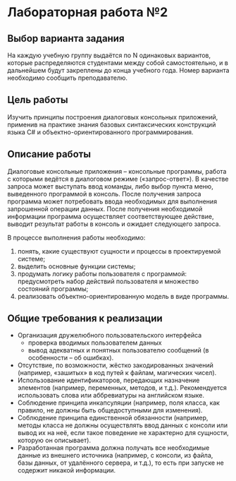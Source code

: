 # Лабораторная работа №2

## Выбор варианта задания
На каждую учебную группу выдаётся по N одинаковых вариантов, которые распределяются студентами между собой самостоятельно, и в дальнейшем будут закреплены до конца учебного года. Номер варианта необходимо сообщить преподавателю.

## Цель работы
Изучить принципы построения диалоговых консольных приложений, применив на практике знания базовых синтаксических конструкций языка C# и объектно-ориентированного программирования.

## Описание работы
Диалоговые консольные приложения – консольные программы, работа с которыми ведётся в диалоговом режиме («запрос-ответ»). В качестве запроса может выступать ввод команды, либо выбор пункта меню, выведенного программой в консоль. После получения запроса программа может потребовать ввода необходимых для выполнения запрошенной операции данных. После получения необходимой информации программа осуществляет соответствующее действие, выводит результат работы в консоль и ожидает следующего запроса.

В процессе выполнения работы необходимо:

1. понять, какие существуют сущности и процессы в проектируемой системе;
2. выделить основные функции системы;
3. продумать логику работы пользователя с программой: предусмотреть набор действий пользователя и множество состояний программы;
4. реализовать объектно-ориентированную модель в виде программы.

## Общие требования к реализации
- Организация дружелюбного пользовательского интерфейса
  - проверка вводимых пользователем данных
  - вывод адекватных и понятных пользователю сообщений (в особенности – об ошибках).
- Отсутствие, по возможности, жёстко закодированных значений (например, «зашитых» в код путей к файлам, магических чисел).
- Использование идентификаторов, передающих назначение элементов (например, переменных, методов, и т.д.). Рекомендуется использовать слова или аббревиатуры на английском языке.
- Соблюдение принципа инкапсуляции (например, поля класса, как правило, не должны быть общедоступными для изменения).
- Соблюдение принципа единственной обязанности (например, методы класса не должны осуществлять ввод данных с консоли или вывод их на неё, если такое поведение не характерно для сущности, которую он описывает).
- Разработанная программа должна получать все необходимые данные из внешнего источника (например, с консоли, из файла, базы данных, от удалённого сервера, и т.д.), то есть при запуске не содержит никакой информации.
